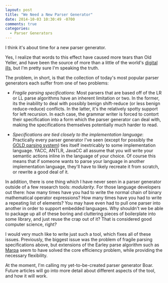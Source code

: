 ```yaml
---
layout: post
title: "We Need a New Parser Generator"
date: 2014-10-03 10:30:49 -0700
comments: true
categories: 
  - Parser Generators
---
```


I think it's about time for a new parser generator.

<!-- more -->

Yes, I realize that words to this effect have caused more tears than Old
Yeller, and have been the source of more than a little of the world's
[digital ills](http://xkcd.com/927/), but I'm pretty sure I'm speaking the
truth.

The problem, in short, is that the collection of today's most popular parser
generators each suffer from one of two problems:

*   *Fragile parsing specifications*:
    Most parsers that are based off of the LR or LL parse algorithms have an
    inherent limitation or two. In the former, its the inability to deal with
    possibly benign shift-reduce (or less benign reduce-reduce) conflicts. In
    the latter, it's the relatively spotty support for left recursion. In each
    case, the grammar writer is forced to contort their specification into a
    form which the parser generator can deal with, making the specifications
    themselves potentially much harder to read.

*   *Specifications are tied closely to the implementation language*:
    Practically every parser generator I've seen (except for possibly the
    [GOLD parsing system](http://goldparser.org/)) ties itself inextricably to
    some implementation language. YACC, ANTLR, JavaCC all assume that you will
    write your semantic actions inline in the language of your choice. Of
    course this means that if someone wants to parse your language in another
    implementation language, they'll have to likely recreate it from scratch,
    or rewrite a good deal of it.

In addition, there is one thing which I have never seen in a parser generator
outside of a few research tools: *modularity*. For those language developers
out there: how many times have you had to write the normal chain of binary
mathematical operator expressions? How many times have you had to write
a repeating list of elements? You may have even had to pull one parser into
another in order to support embedded languages. Why shouldn't we be able to
package up all of these boring and cluttering pieces of boilerplate into some
library, and just reuse the crap out of it? That is considered good computer
science, right?

I would very much like to write just such a tool, which fixes all of these
issues. Previously, the biggest issue was the problem of fragile parsing
specifications above, but extensions of the Earley parse algorithm such as
[Marpa](http://jeffreykegler.github.io/Marpa-web-site/) seem to have solved
the core efficiency problem, while providing the necessary flexibility.

At the moment, I'm calling my yet-to-be-created parser generator Boar. Future
articles will go into more detail about different aspects of the tool, and how
it will work.
